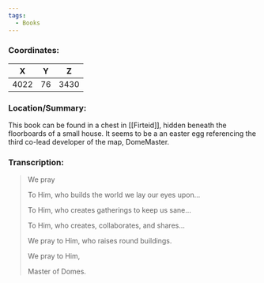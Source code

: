 ```yaml
---
tags:
  - Books
---
```


### Coordinates:
| **X** | **Y**| **Z** |
|:-----:|:----:|:-----:|
|4022  |76   |3430  |

### Location/Summary:
This book can be found in a chest in [[Firteid]], hidden beneath the floorboards of a small house. It seems to be a an easter egg referencing the third co-lead developer of the map, DomeMaster.

### Transcription:
> We pray
>
> To Him, who builds the world we lay our eyes upon...
>
> To Him, who creates gatherings to keep us sane...
>
> To Him, who creates, collaborates, and shares...
>
> We pray to Him,
> who raises round buildings.
>
> We pray to Him,
>
> Master of Domes.
